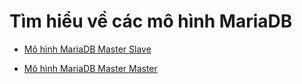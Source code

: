 # Tìm hiểu về các mô hình MariaDB

- [Mô hình MariaDB Master Slave](master_slave.md)

- [Mô hình MariaDB Master Master](master_master.md)